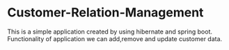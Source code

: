 # Customer-Relation-Management
This is a simple application created by using hibernate and spring boot. Functionality of application we can add,remove and update customer data. 
